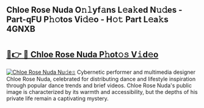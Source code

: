 ## Chloe Rose Nuda O𝚗𝚕yf𝚊ns L𝚎a𝚔ed N𝚞𝚍es - Part-qFU P𝚑𝚘tos Vi𝚍𝚎o - H𝚘𝚝 Part L𝚎a𝚔s 4GNXB

# <h2><a href="http://kfcrwq4.oniu.top/?m=Chloe+Rose+Nuda">🔗👉 🔴 Chloe Rose Nuda P𝚑ot𝚘𝚜 V𝚒d𝚎o</a></h2>

[![Chloe Rose Nuda Nu𝚍e𝚜](https://i.imgur.com/0qMVB7G.gif)](http://kfcrwq4.oniu.top/?m=Chloe+Rose+Nuda)
Cybernetic performer and multimedia designer Chloe Rose Nuda, celebrated for distributing dance and lifestyle inspiration through popular dance trends and brief videos. Chloe Rose Nuda's public image is characterized by its warmth and accessibility, but the depths of his private life remain a captivating mystery.  
